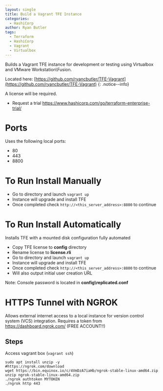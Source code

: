 ```yaml
---
layout: single
title: Build a Vagrant TFE Instance
categories:
  - HashiCorp
author: Ryan Butler
tags:
  - Terraform
  - HashiCorp
  - Vagrant
  - Virtualbox
---
```


Builds a Vagrant TFE instance for development or testing using Virtualbox and VMware Workstation\Fusion. 

Located here: [https://github.com/ryancbutler/TFE-Vagrant](https://github.com/ryancbutler/TFE-Vagrant)
{: .notice--info}

A license will be required.
- Request a trial https://www.hashicorp.com/go/terraform-enterprise-trial/

# Ports
Uses the following local ports:
 - 80
 - 443
 - 8800

# To Run Install Manually
 - Go to directory and launch `vagrant up`
 - Instance will upgrade and install TFE
 - Once completed check `http://<this_server_address>:8800` to continue

# To Run Install Automatically
Installs TFE with a mounted disk configuration fully automated
 - Copy TFE license to **config** directory
 - Rename license to **license.rli**
 - Go to directory and launch `vagrant up`
 - Instance will upgrade and install TFE
 - Once completed check `http://<this_server_address>:8800` to continue
 - Will also output initial user creation URL

 Note: Console password is located in **config\replicated.conf**

# HTTPS Tunnel with NGROK
Allows external internet access to a local instance for version control system (VCS) integration. Requires a token from https://dashboard.ngrok.com/ (FREE ACCOUNT!!)
 
## Steps
Access vagrant box (`vagrant ssh`)
```
sudo apt install unzip -y
#https://ngrok.com/download
wget https://bin.equinox.io/c/4VmDzA7iaHb/ngrok-stable-linux-amd64.zip
unzip ngrok-stable-linux-amd64.zip
./ngrok authtoken MYTOKEN
./ngrok http 443
```